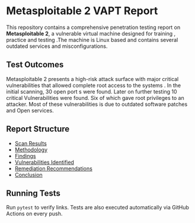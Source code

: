 # Metasploitable 2 VAPT Report

This repository contains a comprehensive penetration testing report on **Metasploitable 2**, a vulnerable virtual machine
designed for training , practice and testing .The machine is Linux based and contains several outdated services and misconfigurations.

## Test Outcomes
Metasploitable 2 presents a high-risk attack surface with major critical vulnerabilities that allowed complete root access to the  systems .
In the initial scanning, 30 open port s were found. Later on further testing 10 critical  Vulnerabilities were found. Six of which gave root privileges to an attacker. 
Most of these vulnerabilities is due to outdated software patches and Open services.


## Report Structure
- [Scan Results](01_Scan_Results.md)
- [Methodology](02_Methodology.md)
- [Findings](03_Findings.md)
- [Vulnerabilities Identified](04_Vulnerabilities.md)
- [Remediation Recommendations](05_Remediation.md)
- [Conclusion](06_Conclusion.md)

## Running Tests
Run `pytest` to verify links.
Tests are also executed automatically via GitHub Actions on every push.
